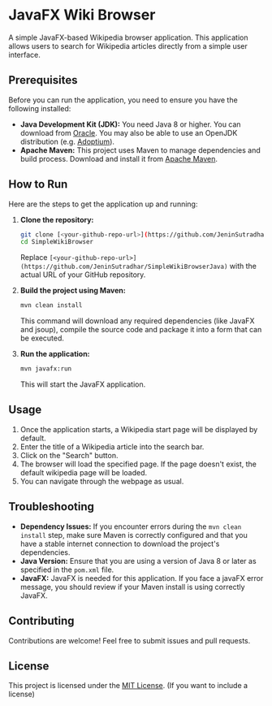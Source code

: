 # JavaFX Wiki Browser

A simple JavaFX-based Wikipedia browser application. This application allows users to search for Wikipedia articles directly from a simple user interface.

## Prerequisites

Before you can run the application, you need to ensure you have the following installed:

*   **Java Development Kit (JDK):** You need Java 8 or higher. You can download from [Oracle](https://www.oracle.com/java/technologies/downloads/). You may also be able to use an OpenJDK distribution (e.g. [Adoptium](https://adoptium.net/)).
*   **Apache Maven:** This project uses Maven to manage dependencies and build process. Download and install it from [Apache Maven](https://maven.apache.org/).

## How to Run

Here are the steps to get the application up and running:

1.  **Clone the repository:**

    ```bash
    git clone [<your-github-repo-url>](https://github.com/JeninSutradhar/SimpleWikiBrowserJava)
    cd SimpleWikiBrowser
    ```
    Replace `[<your-github-repo-url>](https://github.com/JeninSutradhar/SimpleWikiBrowserJava)` with the actual URL of your GitHub repository.

2.  **Build the project using Maven:**

    ```bash
    mvn clean install
    ```

    This command will download any required dependencies (like JavaFX and jsoup), compile the source code and package it into a form that can be executed.

3.  **Run the application:**

    ```bash
    mvn javafx:run
    ```

    This will start the JavaFX application.

## Usage

1.  Once the application starts, a Wikipedia start page will be displayed by default.
2.  Enter the title of a Wikipedia article into the search bar.
3.  Click on the "Search" button.
4.  The browser will load the specified page. If the page doesn't exist, the default wikipedia page will be loaded.
5.  You can navigate through the webpage as usual.

## Troubleshooting

*   **Dependency Issues:** If you encounter errors during the `mvn clean install` step, make sure Maven is correctly configured and that you have a stable internet connection to download the project's dependencies.
*   **Java Version:** Ensure that you are using a version of Java 8 or later as specified in the `pom.xml` file.
*   **JavaFX:** JavaFX is needed for this application. If you face a javaFX error message, you should review if your Maven install is using correctly JavaFX.

## Contributing

Contributions are welcome! Feel free to submit issues and pull requests.

## License

This project is licensed under the [MIT License](LICENSE.md). (If you want to include a license)
